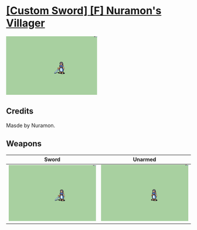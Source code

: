 # [\[Custom Sword\] \[F\] Nuramon's Villager](./%5BCustom%20Sword%5D%20%5BF%5D%20Nuramon's%20Villager)

<img src="./1.%20Sword/Sword_000.png" alt="[Custom Sword] [F] Nuramon's Villager standing" />

## Credits

Masde by Nuramon.

## Weapons


|Sword |Unarmed |
|  :---: | :---: |
| <img alt="Sword animation" src="./1.%20Sword/Sword.gif" /> | <img alt="Unarmed animation" src="./8.%20Unarmed/Unarmed.gif" /> |
